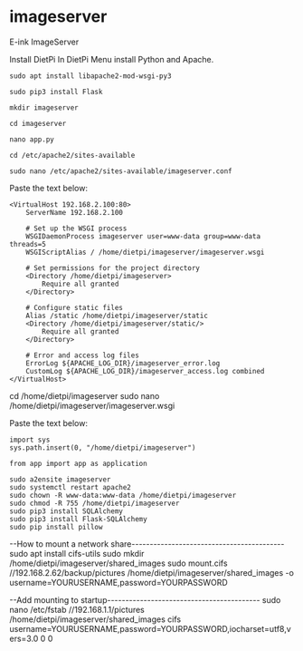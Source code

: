 # imageserver
E-ink ImageServer


Install DietPi
In DietPi Menu install Python and Apache.

```
sudo apt install libapache2-mod-wsgi-py3
```
```
sudo pip3 install Flask
```
```
mkdir imageserver
```
```
cd imageserver
```
```
nano app.py
```
```
cd /etc/apache2/sites-available
```
```
sudo nano /etc/apache2/sites-available/imageserver.conf
```
Paste the text below:
```
<VirtualHost 192.168.2.100:80>
    ServerName 192.168.2.100

    # Set up the WSGI process
    WSGIDaemonProcess imageserver user=www-data group=www-data threads=5
    WSGIScriptAlias / /home/dietpi/imageserver/imageserver.wsgi

    # Set permissions for the project directory
    <Directory /home/dietpi/imageserver>
        Require all granted
    </Directory>

    # Configure static files
    Alias /static /home/dietpi/imageserver/static
    <Directory /home/dietpi/imageserver/static/>
        Require all granted
    </Directory>

    # Error and access log files
    ErrorLog ${APACHE_LOG_DIR}/imageserver_error.log
    CustomLog ${APACHE_LOG_DIR}/imageserver_access.log combined
</VirtualHost>
```

cd /home/dietpi/imageserver
sudo nano /home/dietpi/imageserver/imageserver.wsgi

Paste the text below:
```
import sys
sys.path.insert(0, "/home/dietpi/imageserver")

from app import app as application
```

```
sudo a2ensite imageserver
sudo systemctl restart apache2
sudo chown -R www-data:www-data /home/dietpi/imageserver
sudo chmod -R 755 /home/dietpi/imageserver
sudo pip3 install SQLAlchemy
sudo pip3 install Flask-SQLAlchemy
sudo pip install pillow
```


--How to mount a network share------------------------------------------
sudo apt install cifs-utils
sudo mkdir /home/dietpi/imageserver/shared_images
sudo mount.cifs //192.168.2.62/backup/pictures /home/dietpi/imageserver/shared_images -o username=YOURUSERNAME,password=YOURPASSWORD

--Add mounting to startup------------------------------------------
sudo nano /etc/fstab
//192.168.1.1/pictures /home/dietpi/imageserver/shared_images cifs username=YOURUSERNAME,password=YOURPASSWORD,iocharset=utf8,vers=3.0 0 0

